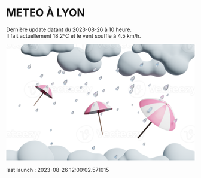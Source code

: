 # METEO À LYON

Dernière update datant du 2023-08-26 à 10 heure.  
Il fait actuellement 18.2°C et le vent souffle à 4.5 km/h.      

![](./.github/rain.png)

last launch : 2023-08-26 12:00:02.571015
